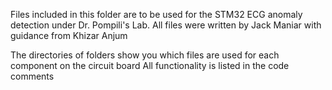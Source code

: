 Files included in this folder are to be used for the STM32 ECG anomaly detection under Dr. Pompili's Lab.
All files were written by Jack Maniar with guidance from Khizar Anjum

The directories of folders show you which files are used for each component on the circuit board
All functionality is listed in the code comments

